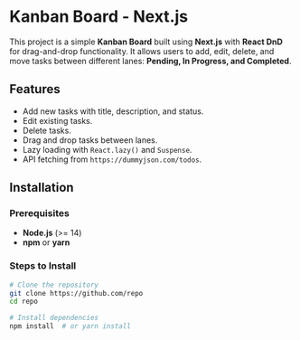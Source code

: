 # Kanban Board - Next.js

This project is a simple **Kanban Board** built using **Next.js** with **React DnD** for drag-and-drop functionality. It allows users to add, edit, delete, and move tasks between different lanes: **Pending, In Progress, and Completed**.

## Features
- Add new tasks with title, description, and status.
- Edit existing tasks.
- Delete tasks.
- Drag and drop tasks between lanes.
- Lazy loading with `React.lazy()` and `Suspense`.
- API fetching from `https://dummyjson.com/todos`.

## Installation
### Prerequisites
- **Node.js** (>= 14)
- **npm** or **yarn**

### Steps to Install
```sh
# Clone the repository
git clone https://github.com/repo
cd repo

# Install dependencies
npm install  # or yarn install
